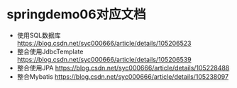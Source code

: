 # springdemo06对应文档
- 使用SQL数据库
https://blog.csdn.net/syc000666/article/details/105206523
- 整合使用JdbcTemplate
https://blog.csdn.net/syc000666/article/details/105206539
- 整合使用JPA
https://blog.csdn.net/syc000666/article/details/105228488
- 整合Mybatis
https://blog.csdn.net/syc000666/article/details/105238097
